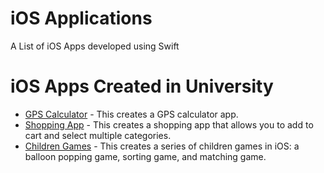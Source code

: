 # iOS Applications
A List of iOS Apps developed using Swift

# iOS Apps Created in University

* [GPS Calculator](https://github.com/Zero-AB/IOS-GPS-Calculator) - This creates a GPS calculator app.
* [Shopping App](https://github.com/Zero-AB/IOS-Shop-App) - This creates a shopping app that allows you to add to cart and select multiple categories.
* [Children Games](https://github.com/Zero-AB/IOS-Children-Games-App) - This creates a series of children games in iOS: a balloon popping game, sorting game, and matching game.
